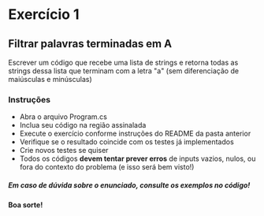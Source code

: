 # Exercício 1
## Filtrar palavras terminadas em A

Escrever um código que recebe uma lista de strings e retorna todas as strings dessa lista que terminam com a letra "a" (sem diferenciação de maiúsculas e minúsculas)

### Instruções
- Abra o arquivo Program.cs
- Inclua seu código na região assinalada
- Execute o exercício conforme instruções do README da pasta anterior
- Verifique se o resultado coincide com os testes já implementados
- Crie novos testes se quiser
- Todos os códigos **devem tentar prever erros** de inputs vazios, nulos, ou fora do contexto do problema (e isso será bem visto!)

##### Em caso de dúvida sobre o enunciado, consulte os exemplos no código!



**Boa sorte!**


